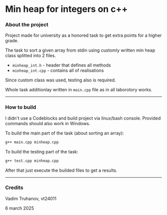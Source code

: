 # Min heap for integers on c++

### About the project

Project made for university as a honored task to get extra points for a higher grade.

The task to sort a given array from stdin using customly written min heap class splitted into 2 files.
- `minheap_int.h` - header that defines all methods
- `minheap_int.cpp` - contains all of realisations

Since custom class was used, testing also is required.

Whole task additionlay written in `main.cpp` file as in all laborotory works.

---

### How to build

I didn't use a Codeblocks and build project via linux/bash console. Provided commands should also work in Windows.

To build the main part of the task (about sorting an array):
```bash
g++ main.cpp minheap.cpp
```

To build the testing part of the task:
```bash
g++ test.cpp minheap.cpp
```

After that just execute the builded files to get a results.

---

### Credits

Vadim Truhanov, vt24011

6 march 2025